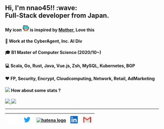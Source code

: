 <h2>Hi, I'm nnao45!! :wave: <br/>
Full-Stack developer from Japan.</h2>

#### My icon <img src="https://github.com/nnao45/nnao45/blob/master/nnao45.png?raw=true" height="20px" width="20px"/></a> is inspired by [Mother](https://www.nintendo.co.jp/n08/a2uj/mother2/index.html), Love this
#### :briefcase: Work at the CyberAgent, Inc. AI Div 
#### :mortar_board: B1 Master of Computer Science (2020/10~)
#### :computer: Scala, Go, Rust, Java, Vue.js, Zsh, MySQL, Kubernetes, BGP
#### ❤️ FP, Security, Encrypt, Cloudcomputing, Network, Retail, AdMarketing


#### <img src="https://media.giphy.com/media/VgCDAzcKvsR6OM0uWg/giphy.gif" width="50"> How about some stats ?
<p align="left">
<a href="https://github.com/anuraghazra/github-readme-stats">
  <img src="https://github-readme-stats.vercel.app/api?username=nnao45&count_private=true&show_icons=true" />
</a>
<a href="https://github.com/anuraghazra/github-readme-stats">
  <img src="https://github-readme-stats.vercel.app/api/top-langs/?username=nnao45&layout=compact" />
</a>
</p>

----

| [<img src="https://raw.githubusercontent.com/Delta456/Delta456/master/img/github.png" alt="github logo" width="34">](https://github.com/nnao45) |  [<img src="https://raw.githubusercontent.com/Delta456/Delta456/master/img/twitter.png" alt="twitter logo" width="34">](https://twitter.com/nnao45) |  [<img src="https://hatenacorp.jp/images/company/resource/hatena-blog-logo-s.png" alt="hatena logo" width="28">](https://nnao45.hatenadiary.com/) |  [<img src="https://github.com/Amchuz/Amchuz/blob/master/linkedin.jpeg" alt="linkedin logo" width="24">](https://www.linkedin.com/in/%E5%B0%9A%E5%BC%A5-%E6%A8%AA%E5%B1%B1-867544113/) |  [<img src="https://github.com/Amchuz/Amchuz/blob/master/gmail.jpeg" alt="gmail logo" width="34">](n4sekai5y@gmail.com)
|---|---|---|---|---|
